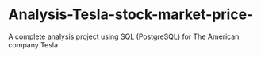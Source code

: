 # Analysis-Tesla-stock-market-price-
A complete analysis project using SQL (PostgreSQL) for The American company Tesla
